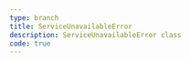 ```yaml
---
type: branch
title: ServiceUnavailableError
description: ServiceUnavailableError class
code: true
---
```

<RedirectToFirstChild />
